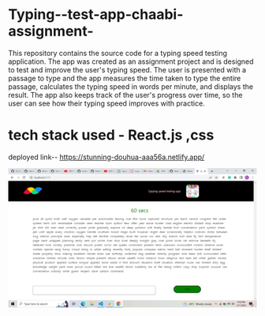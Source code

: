 # Typing--test-app-chaabi-assignment-
This repository contains the source code for a typing speed testing application. 
The app was created as an assignment project and is designed to test and improve the user's typing speed. 
The user is presented with a passage to type and the app measures the time taken to type the entire passage, 
calculates the typing speed in words per minute, and displays the result. The app also keeps track of the user's progress over time,
so the user can see how their typing speed improves with practice.

# tech  stack used - React.js ,css
deployed link-- https://stunning-douhua-aaa56a.netlify.app/

![app image](https://github.com/sivagurubilli/Typing--test-app-chaabi-assignment-/blob/master/src/assets/Screenshot%20(278).png)
